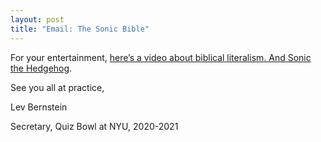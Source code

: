 ```yaml
---
layout: post
title: "Email: The Sonic Bible"
---
```


For your entertainment, [here’s a video about biblical literalism. And Sonic the Hedgehog](https://www.youtube.com/watch?v=fwDGReApaB0).

See you all at practice,

Lev Bernstein

Secretary, Quiz Bowl at NYU, 2020-2021